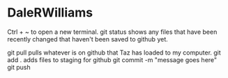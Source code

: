 # DaleRWilliams

Ctrl + ~ to open a new terminal. 
git status shows any files that have been recently changed that haven't been saved to github yet.

git pull    pulls whatever is on github that Taz has loaded to my computer.
git add .       adds files to staging for github
git commit -m "message goes here"       
git push
